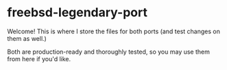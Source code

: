 # freebsd-legendary-port
Welcome! This is where I store the files for both ports (and test changes on them as well.)

Both are production-ready and thoroughly tested, so you may use them from here if you'd like.
